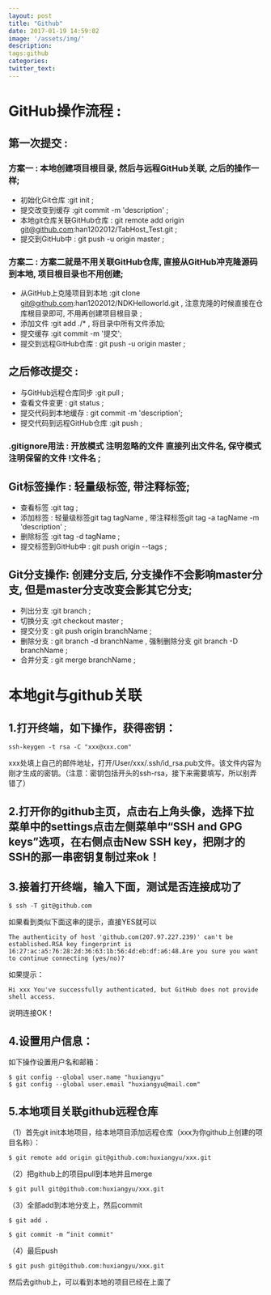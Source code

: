 ```yaml
---
layout: post
title: "Github"
date: 2017-01-19 14:59:02
image: '/assets/img/'
description:
tags:github
categories:
twitter_text:
---
```

# GitHub操作流程 :

## 第一次提交 :  

### 方案一 : 本地创建项目根目录, 然后与远程GitHub关联, 之后的操作一样;
- 初始化Git仓库 :git init ;
- 提交改变到缓存 :git commit -m 'description' ;
- 本地git仓库关联GitHub仓库 : git remote add origin git@github.com:han1202012/TabHost_Test.git ;
- 提交到GitHub中 : git push -u origin master ;

### 方案二 : 方案二就是不用关联GitHub仓库, 直接从GitHub冲克隆源码到本地, 项目根目录也不用创建;
- 从GitHub上克隆项目到本地 :git clone git@github.com:han1202012/NDKHelloworld.git , 注意克隆的时候直接在仓库根目录即可, 不用再创建项目根目录 ;
- 添加文件 :git add ./* , 将目录中所有文件添加;
- 提交缓存 :git commit -m '提交';
- 提交到远程GitHub仓库 : git push -u origin master ;

## 之后修改提交 : 
- 与GitHub远程仓库同步 :git pull ;
- 查看文件变更 : git status ;
- 提交代码到本地缓存 : git commit -m 'description';
- 提交代码到远程GitHub仓库 :git push ;

### .gitignore用法 : 开放模式 注明忽略的文件 直接列出文件名, 保守模式 注明保留的文件 !文件名 ;

## Git标签操作 : 轻量级标签, 带注释标签;
- 查看标签 :git tag ;
- 添加标签 : 轻量级标签git tag tagName , 带注释标签git tag -a tagName -m 'description' ;
- 删除标签 :git tag -d tagName ;
- 提交标签到GitHub中 : git push origin --tags ;

## Git分支操作: 创建分支后, 分支操作不会影响master分支, 但是master分支改变会影其它分支;
- 列出分支 :git branch ;
- 切换分支 :git checkout master ;
- 提交分支 : git push origin branchName ;
- 删除分支 : git branch -d branchName , 强制删除分支 git branch -D branchName ;
- 合并分支 : git merge branchName ;









# 本地git与github关联
 
## 1.打开终端，如下操作，获得密钥：

```
ssh-keygen -t rsa -C "xxx@xxx.com"
```
xxx处填上自己的邮件地址，打开/User/xxx/.ssh/id_rsa.pub文件。该文件内容为刚才生成的密钥。（注意：密钥包括开头的ssh-rsa，接下来需要填写，所以别弄错了）

## 2.打开你的github主页，点击右上角头像，选择下拉菜单中的settings点击左侧菜单中“SSH and GPG keys”选项，在右侧点击New SSH key，把刚才的SSH的那一串密钥复制过来ok！

## 3.接着打开终端，输入下面，测试是否连接成功了

```
$ ssh -T git@github.com
```

如果看到类似下面这串的提示，直接YES就可以

```
The authenticity of host 'github.com(207.97.227.239)' can't be established.RSA key fingerprint is 16:27:ac:a5:76:28:2d:36:63:1b:56:4d:eb:df:a6:48.Are you sure you want to continue connecting (yes/no)?
```

如果提示：

```
Hi xxx You've successfully authenticated, but GitHub does not provide shell access.
```

说明连接OK！

## 4.设置用户信息：

如下操作设置用户名和邮箱：

```
$ git config --global user.name "huxiangyu"
$ git config --global user.email "huxiangyu@mail.com"
```

## 5.本地项目关联github远程仓库

（1）首先git init本地项目，给本地项目添加远程仓库（xxx为你github上创建的项目名称）：

```
$ git remote add origin git@github.com:huxiangyu/xxx.git
```

（2）把github上的项目pull到本地并且merge

```
$ git pull git@github.com:huxiangyu/xxx.git
```

（3）全部add到本地分支上，然后commit

```
$ git add .

$ git commit -m “init commit"
```

（4）最后push

```
$ git push git@github.com:huxiangyu/xxx.git
```

然后去github上，可以看到本地的项目已经在上面了



